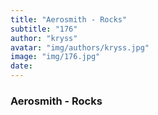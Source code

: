 ```yaml
---
title: "Aerosmith - Rocks"
subtitle: "176"
author: "kryss"
avatar: "img/authors/kryss.jpg"
image: "img/176.jpg"
date:
---
```


### Aerosmith - Rocks
